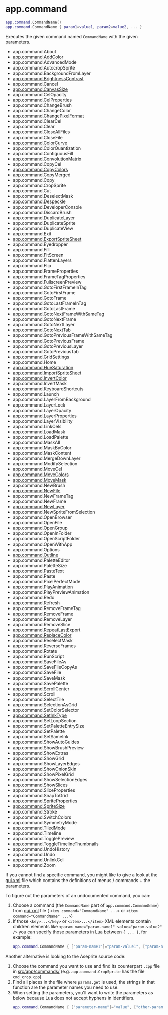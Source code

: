 # app.command

```lua
app.command.CommandName()
app.command.CommandName { param1=value1, param2=value2, ... }
```

Executes the given command named `CommandName` with the given
parameters.

* app.command.About
* [app.command.AddColor](command/AddColor.md#addcolor)
* app.command.AdvancedMode
* app.command.AutocropSprite
* app.command.BackgroundFromLayer
* [app.command.BrightnessContrast](command/BrightnessContrast.md#brightnesscontrast)
* app.command.Cancel
* [app.command.CanvasSize](command/CanvasSize.md#canvassize)
* app.command.CelOpacity
* app.command.CelProperties
* app.command.ChangeBrush
* app.command.ChangeColor
* [app.command.ChangePixelFormat](command/ChangePixelFormat.md#changepixelformat)
* app.command.ClearCel
* app.command.Clear
* app.command.CloseAllFiles
* app.command.CloseFile
* [app.command.ColorCurve](command/ColorCurve.md#colorcurve)
* app.command.ColorQuantization
* app.command.ContiguousFill
* [app.command.ConvolutionMatrix](command/ConvolutionMatrix.md#convolutionmatrix)
* app.command.CopyCel
* [app.command.CopyColors](command/CopyColors.md#copycolors)
* app.command.CopyMerged
* app.command.Copy
* app.command.CropSprite
* app.command.Cut
* app.command.DeselectMask
* [app.command.Despeckle](command/Despeckle.md#despeckle)
* app.command.DeveloperConsole
* app.command.DiscardBrush
* app.command.DuplicateLayer
* app.command.DuplicateSprite
* app.command.DuplicateView
* app.command.Exit
* [app.command.ExportSpriteSheet](command/ExportSpriteSheet.md#exportspritesheet)
* app.command.Eyedropper
* app.command.Fill
* app.command.FitScreen
* app.command.FlattenLayers
* app.command.Flip
* app.command.FrameProperties
* app.command.FrameTagProperties
* app.command.FullscreenPreview
* app.command.GotoFirstFrameInTag
* app.command.GotoFirstFrame
* app.command.GotoFrame
* app.command.GotoLastFrameInTag
* app.command.GotoLastFrame
* app.command.GotoNextFrameWithSameTag
* app.command.GotoNextFrame
* app.command.GotoNextLayer
* app.command.GotoNextTab
* app.command.GotoPreviousFrameWithSameTag
* app.command.GotoPreviousFrame
* app.command.GotoPreviousLayer
* app.command.GotoPreviousTab
* app.command.GridSettings
* app.command.Home
* [app.command.HueSaturation](command/HueSaturation.md#huesaturation)
* [app.command.ImportSpriteSheet](command/ImportSpriteSheet.md#importspritesheet)
* [app.command.InvertColor](command/InvertColor.md#invertcolor)
* app.command.InvertMask
* app.command.KeyboardShortcuts
* app.command.Launch
* app.command.LayerFromBackground
* app.command.LayerLock
* app.command.LayerOpacity
* app.command.LayerProperties
* app.command.LayerVisibility
* app.command.LinkCels
* app.command.LoadMask
* app.command.LoadPalette
* app.command.MaskAll
* app.command.MaskByColor
* app.command.MaskContent
* app.command.MergeDownLayer
* app.command.ModifySelection
* app.command.MoveCel
* [app.command.MoveColors](command/MoveColors.md#movecolors)
* [app.command.MoveMask](command/MoveMask.md#movemask)
* app.command.NewBrush
* [app.command.NewFile](command/NewFile.md#newfile)
* app.command.NewFrameTag
* app.command.NewFrame
* [app.command.NewLayer](command/NewLayer.md#newlayer)
* app.command.NewSpriteFromSelection
* app.command.OpenBrowser
* app.command.OpenFile
* app.command.OpenGroup
* app.command.OpenInFolder
* app.command.OpenScriptFolder
* app.command.OpenWithApp
* app.command.Options
* [app.command.Outline](command/Outline.md#outline)
* app.command.PaletteEditor
* app.command.PaletteSize
* app.command.PasteText
* app.command.Paste
* app.command.PixelPerfectMode
* app.command.PlayAnimation
* app.command.PlayPreviewAnimation
* app.command.Redo
* app.command.Refresh
* app.command.RemoveFrameTag
* app.command.RemoveFrame
* app.command.RemoveLayer
* app.command.RemoveSlice
* app.command.RepeatLastExport
* [app.command.ReplaceColor](command/ReplaceColor.md#replacecolor)
* app.command.ReselectMask
* app.command.ReverseFrames
* app.command.Rotate
* app.command.RunScript
* app.command.SaveFileAs
* app.command.SaveFileCopyAs
* app.command.SaveFile
* app.command.SaveMask
* app.command.SavePalette
* app.command.ScrollCenter
* app.command.Scroll
* app.command.SelectTile
* app.command.SelectionAsGrid
* app.command.SetColorSelector
* [app.command.SetInkType](command/SetInkType.md)
* app.command.SetLoopSection
* app.command.SetPaletteEntrySize
* app.command.SetPalette
* app.command.SetSameInk
* app.command.ShowAutoGuides
* app.command.ShowBrushPreview
* app.command.ShowExtras
* app.command.ShowGrid
* app.command.ShowLayerEdges
* app.command.ShowOnionSkin
* app.command.ShowPixelGrid
* app.command.ShowSelectionEdges
* app.command.ShowSlices
* app.command.SliceProperties
* app.command.SnapToGrid
* app.command.SpriteProperties
* [app.command.SpriteSize](command/SpriteSize.md)
* app.command.Stroke
* app.command.SwitchColors
* app.command.SymmetryMode
* app.command.TiledMode
* app.command.Timeline
* app.command.TogglePreview
* app.command.ToggleTimelineThumbnails
* app.command.UndoHistory
* app.command.Undo
* app.command.UnlinkCel
* app.command.Zoom

If you cannot find a specific command, you might like to give a look at the
[gui.xml](https://github.com/aseprite/aseprite/blob/main/data/gui.xml)
file which contains the definitions of menus / commands + the parameters.

To figure out the parameters of an undocumented command, you can:

1. Choose a command (the `CommandName` part of `app.command.CommandName`) from
   [gui.xml](https://github.com/aseprite/aseprite/blob/main/data/gui.xml) file
   ( `<key command="CommandName" ...>` or `<item command="CommandName" ...>`)
1. If those `<key>...</key>` or `<item>...</item>` XML elements contain children elements
   like `<param name="param-name1" value="param-value2" />`
   you can specify those parameters in Lua between `{ ... }`, for example:
   ```lua
   app.command.CommandName { ["param-name1"]="param-value1", ["param-name2"]="param-value2" }
   ```

Another alternative is looking to the Aseprite source code:

1. Choose the command you want to use and find its counterpart `.cpp` file
   in [src/app/commands/](https://github.com/aseprite/aseprite/tree/main/src/app/commands)
   (e.g. `app.command.CropSprite` has the file `cmd_crop.cpp`)
1. Find all places in the file where `params.get` is used, the strings
   in that function are the parameter names you need to use.
1. When setting the parameters, you'll want to write the parameters as
   below because Lua does not accept hyphens in identifiers.
   ```lua
   app.command.CommandName { ["parameter-name"]="value", ["other-parameter-name"]="otherValue" }
   ```
